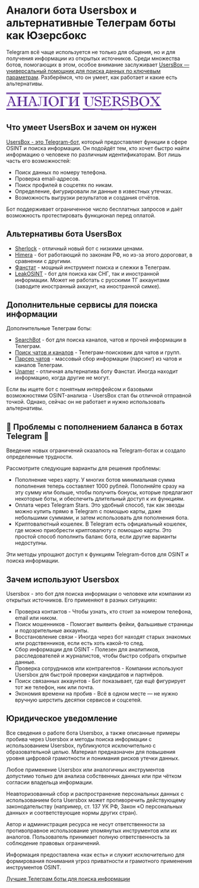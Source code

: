 # Аналоги бота Usersbox и альтернативные Телеграм боты как Юзерсбокс
Telegram всё чаще используется не только для общения, но и для получения информации из открытых источников. Среди множества ботов, помогающих в этом, особое внимание заслуживает [UsersBox — универсальный помощник для поиска данных по ключевым параметрам](https://t.me/leak_ever_search_bot?start=NDA2ODQwMTU5). Разберёмся, что он умеет, как работает и какие есть альтернативы.

![Аналоги Usersbox](Аналоги%20Usersbox.jpg)

## Что умеет UsersBox и зачем он нужен
[UsersBox - это Telegram-бот](https://t.me/leak_ever_search_bot?start=NDA2ODQwMTU5), который предоставляет функции в сфере OSINT и поиска информации. Он подойдёт тем, кто хочет быстро найти информацию о человеке по различным идентификаторам. Вот лишь часть его возможностей:

* Поиск данных по номеру телефона.
* Проверка email-адресов.
* Поиск профилей в соцсетях по никам.
* Определение, фигурировали ли данные в известных утечках.
* Возможность выгрузки результатов и создания отчётов.

Бот поддерживает ограниченное число бесплатных запросов и даёт возможность протестировать функционал перед оплатой.

## Альтернативы бота UsersBox

* [Sherlock](https://t.me/Sherlock466_bot?start=_ref_9pyalm_JJwlz5) - отличный новый бот с низкими ценами.
* [Himera](https://t.me/himerawofbot?start=406840159) - бот работающий по законам РФ, но из-за этого дороговат, в сравнении с другими.
* [Фанстат](https://t.me/TeleOsint_tbot?start=01015FE33F1800000000) - мощный инструмент поиска и слежки в Телеграм.
* [LeakOSINT](https://t.me/deepleaks_bot?start=P6e02W) - бот для поиска как СНГ, так и иностранной информации. Может не работать с русскими ТГ аккаунтами (заводите иностранный аккаунт, на иностранной симке).

## Дополнительные сервисы для поиска информации
Дополнительные Телеграм боты:

* [SearchBot](https://t.me/OKSearch?start=406840159) - бот для поиска каналов, чатов и прочей информации в Телеграм.
* [Поиск чатов и каналов](https://t.me/searchforchatsbot?start=IabDd3n7iYdf) - Телеграм-поисковик для чатов и групп.
* [Парсер чатов](https://t.me/parsly_bot?start=HX6GKAk1lgMr) - массовый сбор информации (парсинг) из чатов и каналов Телеграм.
* [Unamer](https://t.me/unamer_bot?start=ref-A8RdA2aSBwpnxW) - отличная альтернатива боту Фанстат. Иногда находит информацию, когда другие не могут.

Если вы ищете бот с понятным интерфейсом и базовыми возможностями OSINT-анализа - UsersBox стал бы отличной отправной точкой. Однако, сейчас он не работает и нужно использовать альтернативы.

## 🚨 Проблемы с пополнением баланса в ботах Telegram 🚨
Введение новых ограничений сказалось на Telegram-ботах и создало определенные трудности.

Рассмотрите следующие варианты для решения проблемы:
* Пополнение через карту. У многих ботов минимальная сумма пополнения теперь составляет 1000 рублей. Пополняйте сразу на эту сумму или больше, чтобы получить бонусы, которые предлагают некоторые боты, и обеспечить длительный доступ к их функциям.
* Оплата через Telegram Stars. Это удобный способ, так как звезды можно купить прямо в Telegram с помощью карты, даже небольшими суммами, и затем использовать для пополнения бота.
* Криптовалютный кошелек. В Telegram есть официальный кошелек, где можно приобрести криптовалюту с помощью карты. Это простой способ пополнить баланс бота, если другие варианты недоступны.

Эти методы упрощают доступ к функциям Telegram-ботов для OSINT и поиска информации.

## Зачем используют Usersbox
Usersbox - это бот для поиска информации о человеке или компании из открытых источников. Его применяют в разных ситуациях:
* Проверка контактов - Чтобы узнать, кто стоит за номером телефона, email или ником.
* Поиск мошенников - Помогает выявить фейки, фальшивые страницы и подозрительные аккаунты.
* Восстановление связи - Иногда через бот находят старых знакомых или родственников, если есть хоть какой-то след.
* Сбор информации для OSINT - Полезен для аналитиков, расследователей и журналистов, чтобы быстро собрать открытые данные.
* Проверка сотрудников или контрагентов - Компании используют Usersbox для быстрой проверки кандидатов и партнёров.
* Поиск связанных аккаунтов - Бот показывает, где ещё фигурирует тот же телефон, ник или почта.
* Экономия времени на пробив - Всё в одном месте — не нужно вручную шерстить десятки сервисов и соцсетей.

## Юридическое уведомление
Все сведения о работе бота Usersbox, а также описанные примеры пробива через Usersbox и методы поиска информации с использованием Usersbox, публикуются исключительно с образовательной целью. Материал предназначен для повышения уровня цифровой грамотности и понимания рисков утечки данных.

Любое применение Usersbox или аналогичных инструментов допустимо только для анализа собственных данных или при чётком согласии владельца информации.

Неавторизованный сбор и распространение персональных данных с использованием бота Usersbox может противоречить действующему законодательству (например, ст. 137 УК РФ, Закон «О персональных данных» и соответствующие нормы других стран).

Автор и администрация ресурса не несут ответственности за противоправное использование упомянутых инструментов или их аналогов. Пользователь принимает полную ответственность за соблюдение правовых ограничений.

Информация предоставлена «как есть» и служит исключительно для формирования понимания угроз приватности и грамотного применения инструментов OSINT.

[Лучшие Телеграм боты для поиска информации](https://github.com/OSINT-searcher/analogi_Glaza_Boga)
